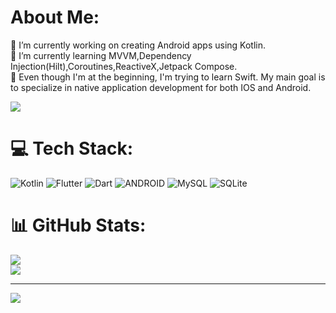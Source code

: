 #  About Me:
🔭 I’m currently working on creating Android apps using Kotlin.<br>🌱 I’m currently learning MVVM,Dependency Injection(Hilt),Coroutines,ReactiveX,Jetpack Compose.<br>🤝 Even though I'm at the beginning, I'm trying to learn Swift. My main goal is to specialize in native application development for both IOS and Android.<br>

![](https://github.com/doguhan2222/doguhan2222/blob/main/altan_camli.gif)

# 💻 Tech Stack:
![Kotlin](https://img.shields.io/badge/kotlin-%230095D5.svg?style=for-the-badge&logo=kotlin&logoColor=white) ![Flutter](https://img.shields.io/badge/Flutter-%2302569B.svg?style=for-the-badge&logo=Flutter&logoColor=white) ![Dart](https://img.shields.io/badge/dart-%230175C2.svg?style=for-the-badge&logo=dart&logoColor=white) ![ANDROID](https://img.shields.io/badge/android-%2320232a.svg?style=for-the-badge&logo=android&logoColor=%a4c639) ![MySQL](https://img.shields.io/badge/mysql-%2300f.svg?style=for-the-badge&logo=mysql&logoColor=white) ![SQLite](https://img.shields.io/badge/sqlite-%2307405e.svg?style=for-the-badge&logo=sqlite&logoColor=white) 

# 📊 GitHub Stats:
![](https://github-readme-stats.vercel.app/api?username=doguhan2222&theme=dark&hide_border=false&include_all_commits=true&count_private=true)<br/>
![](https://github-readme-streak-stats.herokuapp.com/?user=doguhan2222&theme=dark&hide_border=false)<br/>

---
[![](https://visitcount.itsvg.in/api?id=doguhan2222&icon=1&color=0)](https://visitcount.itsvg.in)

<!-- Proudly created with GPRM ( https://gprm.itsvg.in ) -->




